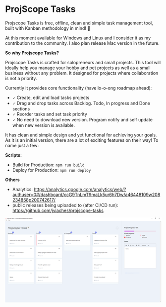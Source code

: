 # ProjScope Tasks 

Projscope Tasks is free, offline, clean and simple task management tool, built with Kanban methodology in mind! 🚀

At this moment available for Windows and Linux and I consider it as my contribution to the community. I also plan release Mac version in the future.

**So why Projscope Tasks?**

Projscope Tasks is crafted for solopreneurs and small projects. This tool will ideally help you manage your hobby and pet projects as well as a small business without any problem. It designed for projects where collaboration is not a priority.

Currently it provides core functionality (have lo-o-ong roadmap ahead):
- 🗸 Create, edit and load tasks projects
- 🗸 Drag and drop tasks across Backlog. Todo, In progress and Done sections
- 🗸 Reorder tasks and set task priority
- 🗸 No need to download new version. Program notify and self update when new version is available.

It has clean and simple design and yet functional for achieving your goals. As it is an initial version, there are a lot of exciting features on their way! To name just a few:

**Scripts:**
- Build for Production: `npm run build`
- Deploy for Production: `npm run deploy`

**Others**

- Analytics: https://analytics.google.com/analytics/web/?authuser=0#/dashboard/ccG9TnLmT9maLk5ur6h7Dw/a46448109w208234858p200742617/
- public releases being uploaded to (after CI/CD run): https://github.com/jviaches/projscope-tasks


![Dashboard](https://github.com/jviaches/projscope-tasks-source/blob/main/images/dashboard.PNG) 
